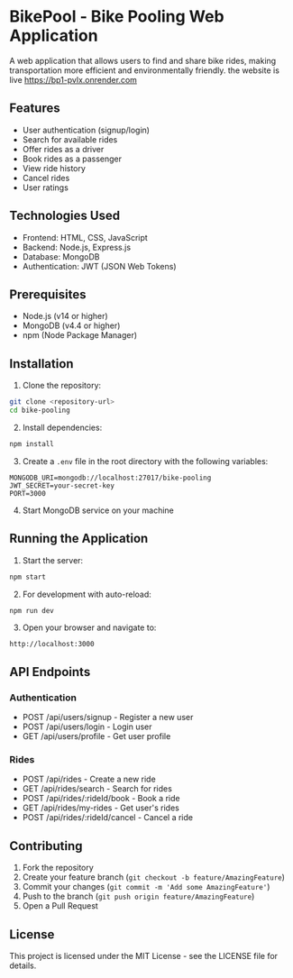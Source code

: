# BikePool - Bike Pooling Web Application

A web application that allows users to find and share bike rides, making transportation more efficient and environmentally friendly.
the website is live https://bp1-pvlx.onrender.com
## Features

- User authentication (signup/login)
- Search for available rides
- Offer rides as a driver
- Book rides as a passenger
- View ride history
- Cancel rides
- User ratings

## Technologies Used

- Frontend: HTML, CSS, JavaScript
- Backend: Node.js, Express.js
- Database: MongoDB
- Authentication: JWT (JSON Web Tokens)

## Prerequisites

- Node.js (v14 or higher)
- MongoDB (v4.4 or higher)
- npm (Node Package Manager)

## Installation

1. Clone the repository:
```bash
git clone <repository-url>
cd bike-pooling
```

2. Install dependencies:
```bash
npm install
```

3. Create a `.env` file in the root directory with the following variables:
```
MONGODB_URI=mongodb://localhost:27017/bike-pooling
JWT_SECRET=your-secret-key
PORT=3000
```

4. Start MongoDB service on your machine

## Running the Application

1. Start the server:
```bash
npm start
```

2. For development with auto-reload:
```bash
npm run dev
```

3. Open your browser and navigate to:
```
http://localhost:3000
```

## API Endpoints

### Authentication
- POST /api/users/signup - Register a new user
- POST /api/users/login - Login user
- GET /api/users/profile - Get user profile

### Rides
- POST /api/rides - Create a new ride
- GET /api/rides/search - Search for rides
- POST /api/rides/:rideId/book - Book a ride
- GET /api/rides/my-rides - Get user's rides
- POST /api/rides/:rideId/cancel - Cancel a ride

## Contributing

1. Fork the repository
2. Create your feature branch (`git checkout -b feature/AmazingFeature`)
3. Commit your changes (`git commit -m 'Add some AmazingFeature'`)
4. Push to the branch (`git push origin feature/AmazingFeature`)
5. Open a Pull Request

## License

This project is licensed under the MIT License - see the LICENSE file for details. 
